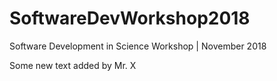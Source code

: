 # SoftwareDevWorkshop2018
Software Development in Science Workshop | November 2018

Some new text added by Mr. X
